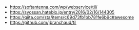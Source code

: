 * https://softantenna.com/wp/webservice/til/
* https://syossan.hateblo.jp/entry/2016/02/16/144305
* https://qiita.com/sta/items/c69d73fb1bb781fe6b9c#awesome
* https://github.com/jbranchaud/til
